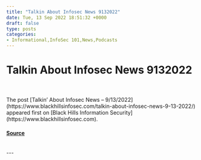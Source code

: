 ```yaml
---
title: "Talkin About Infosec News 9132022"
date: Tue, 13 Sep 2022 18:51:32 +0000
draft: false
type: posts
categories: 
- Informational,InfoSec 101,News,Podcasts
---
```

# Talkin About Infosec News 9132022

<br/>

<br/>
The post [Talkin’ About Infosec News – 9/13/2022](https://www.blackhillsinfosec.com/talkin-about-infosec-news-9-13-2022/) appeared first on [Black Hills Information Security](https://www.blackhillsinfosec.com).

#### [Source](https://www.blackhillsinfosec.com/talkin-about-infosec-news-9-13-2022/)

<br/>
---
